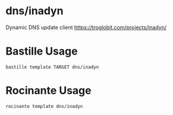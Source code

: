 # dns/inadyn
Dynamic DNS update client
https://troglobit.com/projects/inadyn/

# Bastille Usage
```shell
bastille template TARGET dns/inadyn
```

# Rocinante Usage
```shell
rocinante template dns/inadyn
```
